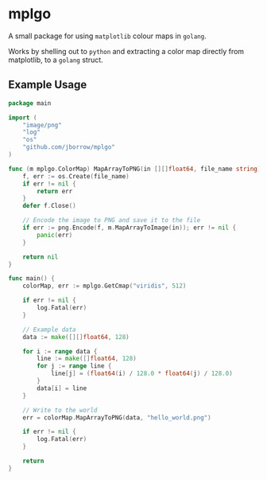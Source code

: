 mplgo
=====

A small package for using `matplotlib` colour maps in `golang`.

Works by shelling out to `python` and extracting a color map directly from matplotlib,
to a `golang` struct.

Example Usage
-------------

```go
package main

import (
	"image/png"
	"log"
	"os"
	"github.com/jborrow/mplgo"
)

func (m mplgo.ColorMap) MapArrayToPNG(in [][]float64, file_name string) error {
	f, err := os.Create(file_name)
	if err != nil {
		return err
	}
	defer f.Close()

	// Encode the image to PNG and save it to the file
	if err := png.Encode(f, m.MapArrayToImage(in)); err != nil {
		panic(err)
	}

	return nil
}

func main() {
	colorMap, err := mplgo.GetCmap("viridis", 512)

	if err != nil {
		log.Fatal(err)
	}

    // Example data
	data := make([][]float64, 128)

	for i := range data {
		line := make([]float64, 128)
		for j := range line {
			line[j] = (float64(i) / 128.0 * float64(j) / 128.0)
		}
		data[i] = line
	}

    // Write to the world
	err = colorMap.MapArrayToPNG(data, "hello_world.png")

	if err != nil {
		log.Fatal(err)
	}

	return
}
```